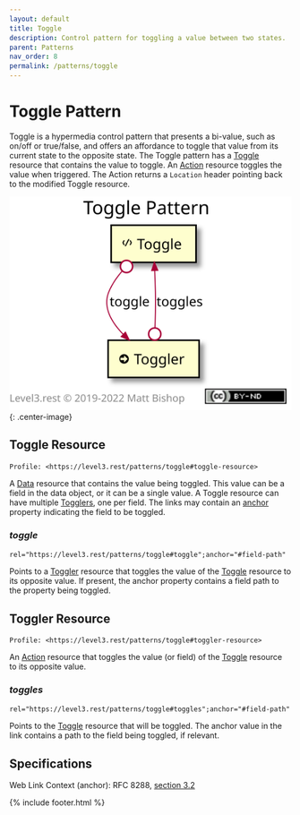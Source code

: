 ```yaml
---
layout: default
title: Toggle
description: Control pattern for toggling a value between two states.
parent: Patterns
nav_order: 8
permalink: /patterns/toggle
---
```

# Toggle Pattern

Toggle is a hypermedia control pattern that presents a bi-value, such as on/off or true/false, and offers an affordance to toggle that value from its current state to the opposite state. The Toggle pattern has a [Toggle](#toggle-resource) resource that contains the value to toggle. An [Action](../profiles/action.md) resource toggles the value when triggered. The Action returns a `Location` header pointing back to the modified Toggle resource.

![](toggle/relations.svg){: .center-image}

## Toggle Resource

```
Profile: <https://level3.rest/patterns/toggle#toggle-resource>
```

A [Data](../profiles/data.md) resource that contains the value being toggled. This value can be a field in the data object, or it can be a single value. A Toggle resource can have multiple [Togglers](#toggler-resource), one per field. The links may contain an [anchor](https://tools.ietf.org/html/rfc8288#section-3.2) property indicating the field to be toggled.

### *toggle*

```
rel="https://level3.rest/patterns/toggle#toggle";anchor="#field-path"
```

Points to a [Toggler](#toggler-resource) resource that toggles the value of the [Toggle](#toggle-resource) resource to its opposite value. If present, the anchor property contains a field path to the property being toggled.

## Toggler Resource

```
Profile: <https://level3.rest/patterns/toggle#toggler-resource>
```

An [Action](../profiles/action.md) resource that toggles the value (or field) of the [Toggle](#toggle-resource) resource to its opposite value.

### *toggles*

```
rel="https://level3.rest/patterns/toggle#toggles";anchor="#field-path"
```

Points to the [Toggle](#toggle-resource) resource that will be toggled. The anchor value in the link contains a path to the field being toggled, if relevant.

## Specifications

Web Link Context (anchor): RFC 8288, [section 3.2](https://tools.ietf.org/html/rfc8288#section-3.2)

{% include footer.html %}

